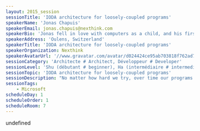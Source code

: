 ```yaml
---
layout: 2015_session
sessionTitle: 'IODA architecture for loosely-coupled programs'
speakerName: 'Jonas Chapuis'
speakerEmail: jonas.chapuis@nexthink.com
speakerBio: 'Jonas fell in love with computers as a child, and his first video game was his own Snake implementation (which crashed due to pointer misuse). Studying computer science was the obvious choice and he earned his M.Sc. degree from the EPFL in Lausanne, Switzerland, in 2001. He then moved on to Bern where he developed an experimental application for surgery planning which ended up being used at various clinics and from which he earned his Ph.D. degree in 2006. He then joined Nexthink, back then still a "garage" startup and together with a bunch of passionate developers created a product at the forefront of the new era of user-centric enterprise IT. His concern for delivering value to end-users keeps him busy but he knows that good tools and techniques make better products and he his always trying to keep his toolbox well-equipped. He builds reactive applications in C# with Prism/WPF/Rx.'
speakerAddress: 'Oulens, Switzerland'
speakerTitle: 'IODA architecture for loosely-coupled programs'
speakerOrganization: Nexthink
speakerAvatarUrl: '//www.gravatar.com/avatar/d024424ce95ab703818f762ad7d28974?size=200&default=mm'
sessionCategory: 'Architecte # Architect, Développeur # Developer'
sessionLevel: 'Shu (débutant # beginner), Ha (intermédiaire # intermediate), Ri (avancé # advanced)'
sessionTopic: 'IODA architecture for loosely-coupled programs'
sessionDescription: "No matter how hard we try, over time our programs seem to drown in a tangle of dependencies. Services have shifting responsibilities, new responsibilities keep appearing and the dependency graph keeps growing in complexity. Services end up depending on other services which themselves depend on others, growing in an endless dependency chain which is very hard to break. Changing an interface impacts dependent services throughout the codebase and even with good coverage it can be a scary operation. Simple changes such as splitting an interface become daunting with time. Often, common patterns emerge in separate services and hierarchies and we introduce yet another interface, yet another dependency. We rely on advanced injection and mocking frameworks to survive in this growing jungle and still we are struggling. \n\nIODA architecture breaks with the traditional view of dependencies in software. It proposes separating logic, integration and data. In IODA architecture style, data flows between functional units which are mutually oblivious of each other. Integration units assemble functional bricks into modules with progressively higher levels of responsibility. Dependencies between functional modules are expressed in terms of data exchanges and no longer in terms of behavior (services calling others). This approach relies on the best of the functional and object worlds:  higher-order functions raise the level of abstraction of the program's logic, and reactive flows describe data circulating in the system. Classes are used as integration containers for functional units and to define module boundaries.\n\nEven in existing programs and architectures, these techniques can help us from day one in reducing duplication and coupling. Unit testing also becomes easier, with targeted functional tests that resist change. This presentation will show an alternative way of looking at object-oriented programming and illustrate it with concrete code examples in C#."
sessionTags:
    - Microsoft
scheduleDay: 1
scheduleOrder: 1
scheduleRoom: 7
---
```


undefined

